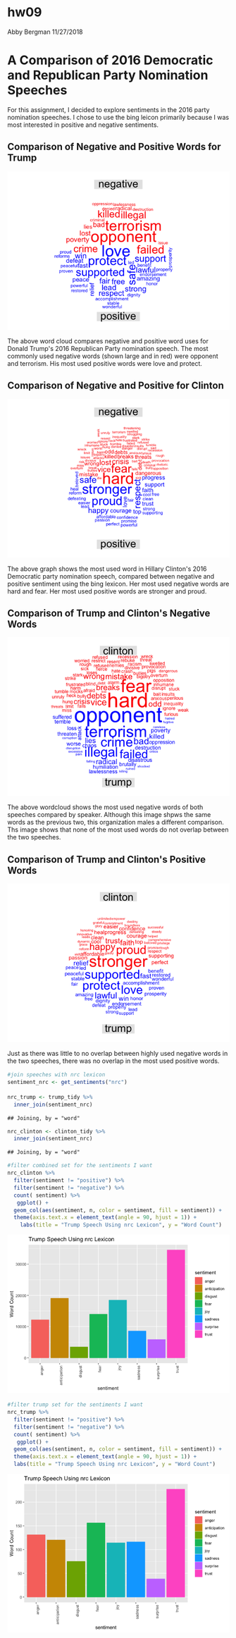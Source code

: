 hw09
================
Abby Bergman
11/27/2018

A Comparison of 2016 Democratic and Republican Party Nomination Speeches
========================================================================

For this assignment, I decided to explore sentiments in the 2016 party nomination speeches. I chose to use the bing leicon primarily because I was most interested in positive and negative sentiments.

Comparison of Negative and Positive Words for Trump
---------------------------------------------------

![](hw09_files/figure-markdown_github/unnamed-chunk-5-1.png)

The above word cloud compares negative and positive word uses for Donald Trump's 2016 Republican Party nomination speech. The most commonly used negative words (shown large and in red) were opponent and terrorism. His most used positive words were love and protect.

Comparison of Negative and Positive for Clinton
-----------------------------------------------

![](hw09_files/figure-markdown_github/unnamed-chunk-6-1.png)

The above graph shows the most used word in Hillary Clinton's 2016 Democratic party nomination speech, compared between negative and positive sentiment using the bing lexicon. Her most used negative words are hard and fear. Her most used positive words are stronger and proud.

Comparison of Trump and Clinton's Negative Words
------------------------------------------------

![](hw09_files/figure-markdown_github/unnamed-chunk-7-1.png)

The above wordcloud shows the most used negative words of both speeches compared by speaker. Although this image shpws the same words as the previous two, this organization males a different comparison. Ths image shows that none of the most used words do not overlap between the two speeches.

Comparison of Trump and Clinton's Positive Words
------------------------------------------------

![](hw09_files/figure-markdown_github/unnamed-chunk-8-1.png)

Just as there was little to no overlap between highly used negative words in the two speeches, there was no overlap in the most used positive words.

``` r
#join speeches with nrc lexicon
sentiment_nrc <- get_sentiments("nrc")

nrc_trump <- trump_tidy %>%
  inner_join(sentiment_nrc)
```

    ## Joining, by = "word"

``` r
nrc_clinton <- clinton_tidy %>%
  inner_join(sentiment_nrc)
```

    ## Joining, by = "word"

``` r
#filter combined set for the sentiments I want
nrc_clinton %>%
  filter(sentiment != "positive") %>%
  filter(sentiment != "negative") %>%
  count( sentiment) %>%
   ggplot() +
  geom_col(aes(sentiment, n, color = sentiment, fill = sentiment)) +
  theme(axis.text.x = element_text(angle = 90, hjust = 1)) +
    labs(title = "Trump Speech Using nrc Lexicon", y = "Word Count")
```

![](hw09_files/figure-markdown_github/unnamed-chunk-10-1.png)

``` r
#filter trump set for the sentiments I want
nrc_trump %>%
  filter(sentiment != "positive") %>%
  filter(sentiment != "negative") %>%
  count( sentiment) %>%
   ggplot() +
  geom_col(aes(sentiment, n, color = sentiment, fill = sentiment)) +
  theme(axis.text.x = element_text(angle = 90, hjust = 1)) +
  labs(title = "Trump Speech Using nrc Lexicon", y = "Word Count")
```

![](hw09_files/figure-markdown_github/unnamed-chunk-11-1.png)
